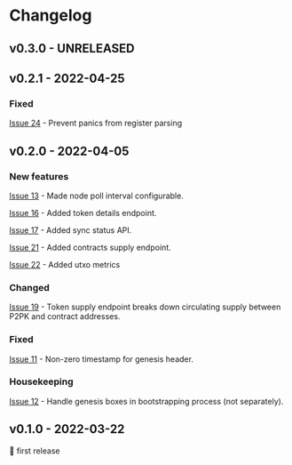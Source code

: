 # Changelog


## v0.3.0 - UNRELEASED


## v0.2.1 - 2022-04-25
### Fixed
[Issue 24](https://github.com/abchrisxyz/ergowatch/issues/24) - Prevent panics from register parsing


## v0.2.0 - 2022-04-05

### New features
[Issue 13](https://github.com/abchrisxyz/ergowatch/issues/13) - Made node poll interval configurable.

[Issue 16](https://github.com/abchrisxyz/ergowatch/issues/17) - Added token details endpoint.

[Issue 17](https://github.com/abchrisxyz/ergowatch/issues/17) - Added sync status API.

[Issue 21](https://github.com/abchrisxyz/ergowatch/issues/21) - Added contracts supply endpoint.

[Issue 22](https://github.com/abchrisxyz/ergowatch/issues/22) - Added utxo metrics

### Changed
[Issue 19](https://github.com/abchrisxyz/ergowatch/issues/19) - Token supply endpoint breaks down circulating supply between P2PK and contract addresses.

### Fixed
[Issue 11](https://github.com/abchrisxyz/ergowatch/issues/11) - Non-zero timestamp for genesis header.

### Housekeeping
[Issue 12](https://github.com/abchrisxyz/ergowatch/issues/12) - Handle genesis boxes in bootstrapping process (not separately).


## v0.1.0 - 2022-03-22
🎉 first release

